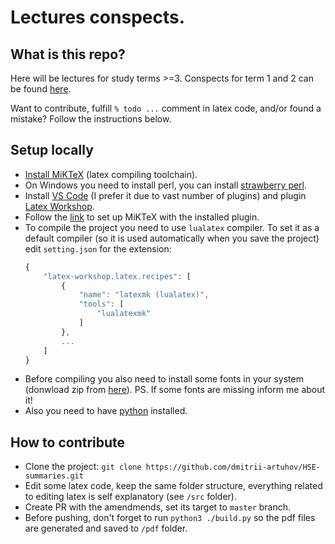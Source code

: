# Lectures conspects.


## What is this repo?
Here will be lectures for study terms >=3. Conspects for term 1 and 2 can be found [here](https://github.com/khbminus/HSE-summaries).

Want to contribute, fulfill `% todo ...` comment in latex code, and/or found a mistake? Follow the instructions below.

## Setup locally
- [Install MiKTeX](https://miktex.org/download) (latex compiling toolchain).
- On Windows you need to install perl, you can install [strawberry perl](https://strawberryperl.com/).
- Install [VS Code](https://code.visualstudio.com/download) (I prefer it due to vast number of plugins) and plugin [Latex Workshop](https://marketplace.visualstudio.com/items?itemName=James-Yu.latex-workshop).
- Follow the [link](https://youtu.be/4lyHIQl4VM8) to set up MiKTeX with the installed plugin.
- To compile the project you need to use `lualatex` compiler. To set it as a default compiler (so it is used automatically when you save the project) edit `setting.json` for the extension:
    ```js
    {
        "latex-workshop.latex.recipes": [
            {
                "name": "latexmk (lualatex)",
                "tools": [
                    "lualatexmk"
                ]
            },
            ...
        ]
    }
    ```
- Before compiling you also need to install some fonts in your system (donwload zip from [here](/fonts/Fonts.zip)). PS. If some fonts are missing inform me about it!
- Also you need to have [python](https://www.python.org/downloads/) installed.

## How to contribute
- Clone the project: `git clone https://github.com/dmitrii-artuhov/HSE-summaries.git`
- Edit some latex code, keep the same folder structure, everything related to editing latex is self explanatory (see `/src` folder).
- Create PR with the amendmends, set its target to `master` branch.
- Before pushing, don't forget to run `python3 ./build.py` so the pdf files are generated and saved to `/pdf` folder.
